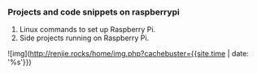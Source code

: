 ### Projects and code snippets on raspberrypi

1. Linux commands to set up Raspberry Pi.
2. Side projects running on Raspberry Pi.

![img](http://renjie.rocks/home/img.php?cachebuster={{site.time | date: '%s'}})
